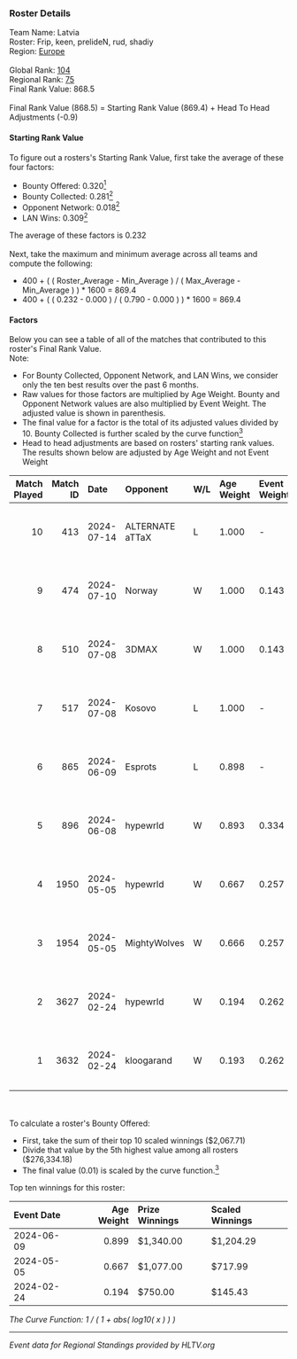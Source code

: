 ### Roster Details<br />
Team Name: Latvia<br />
Roster: Frip, keen, prelideN, rud, shadiy<br />
Region: [Europe]( ../standings_europe.md)<br />
<br />
Global Rank: [104](../standings_global.md)<br />
Regional Rank: [75]( ../standings_europe.md)<br />
Final Rank Value:  868.5<br />
<br />
Final Rank Value (868.5) = Starting Rank Value (869.4) + Head To Head Adjustments (-0.9)<br />

#### Starting Rank Value<br />
To figure out a rosters's Starting Rank Value, first take the average of these four factors:<br />
- Bounty Offered: 0.320[<sup>1</sup>](#table2)
- Bounty Collected: 0.281[<sup>2</sup>](#table1)
- Opponent Network: 0.018[<sup>2</sup>](#table1)
- LAN Wins: 0.309[<sup>2</sup>](#table1)

The average of these factors is 0.232<br />
<br />
Next, take the maximum and minimum average across all teams and compute the following:<br />
- 400 + ( ( Roster_Average - Min_Average ) / ( Max_Average - Min_Average ) ) * 1600 = 869.4
- 400 + ( ( 0.232 - 0.000 ) / ( 0.790 - 0.000 ) ) * 1600 = 869.4


#### Factors<br />
Below you can see a table of all of the matches that contributed to this roster's Final Rank Value.<br />
Note:<br />

- For Bounty Collected, Opponent Network, and LAN Wins, we consider only the ten best results over the past 6 months.
- Raw values for those factors are multiplied by Age Weight. Bounty and Opponent Network values are also multiplied by Event Weight. The adjusted value is shown in parenthesis.
- The final value for a factor is the total of its adjusted values divided by 10. Bounty Collected is further scaled by the curve function[<sup>3</sup>](#curveFunction)
- Head to head adjustments are based on rosters' starting rank values. The results shown below are adjusted by Age Weight and not Event Weight
<span id="table1"></span><br />


| Match Played | Match ID | Date       | Opponent        | W/L | Age Weight | Event Weight | Bounty Collected | Opponent Network | LAN Wins  | H2H Adj. | Roster                               |
| -: | -: | :- | :- | :- | :- | :- | :- | :- | :- | -: | :- |
|           10 |      413 | 2024-07-14 | ALTERNATE aTTaX | L   | 1.000      | -            | -                | -                | -         |   -15.58 | Frip, keen, prelideN, rud, shadiy    |
|            9 |      474 | 2024-07-10 | Norway          | W   | 1.000      | 0.143        | 0.008 (0.001)    | 0.116 (0.017)    | 0 (0.000) |     8.11 | Frip, keen, prelideN, rud, shadiy    |
|            8 |      510 | 2024-07-08 | 3DMAX           | W   | 1.000      | 0.143        | 0.175 (0.025)    | 1.000 (0.143)    | 0 (0.000) |    27.18 | Frip, keen, prelideN, rud, shadiy    |
|            7 |      517 | 2024-07-08 | Kosovo          | L   | 1.000      | -            | -                | -                | -         |   -16.49 | Frip, keen, prelideN, rud, shadiy    |
|            6 |      865 | 2024-06-09 | Esprots         | L   | 0.898      | -            | -                | -                | -         |   -19.68 | Frip, keen, prelideN, raw, shadiy    |
|            5 |      896 | 2024-06-08 | hypewrld        | W   | 0.893      | 0.334        | 0.003 (0.001)    | 0.035 (0.010)    | 1 (0.893) |     6.65 | Frip, keen, prelideN, raw, shadiy    |
|            4 |     1950 | 2024-05-05 | hypewrld        | W   | 0.667      | 0.257        | 0.003 (0.001)    | 0.035 (0.006)    | 1 (0.667) |     5.24 | flairr, Frip, Mairel, rud, shadiy    |
|            3 |     1954 | 2024-05-05 | MightyWolves    | W   | 0.666      | 0.257        | 0.000 (0.000)    | 0.000 (0.000)    | 1 (0.666) |     1.39 | flairr, Frip, Mairel, rud, shadiy    |
|            2 |     3627 | 2024-02-24 | hypewrld        | W   | 0.194      | 0.262        | 0.003 (0.000)    | 0.035 (0.002)    | 1 (0.194) |     1.55 | EIZA, keen, prelideN, shadiy, shield |
|            1 |     3632 | 2024-02-24 | kloogarand      | W   | 0.193      | 0.262        | 0.000 (0.000)    | 0.000 (0.000)    | 1 (0.193) |     0.69 | EIZA, keen, prelideN, shadiy, shield |

<br />
<span id="table2"></span><br />
To calculate a roster's Bounty Offered:<br />

- First, take the sum of their top 10 scaled winnings ($2,067.71)
- Divide that value by the 5th highest value among all rosters ($276,334.18)
- The final value (0.01) is scaled by the curve function.[<sup>3</sup>](#curveFunction)

Top ten winnings for this roster:<br />

| Event Date | Age Weight | Prize Winnings | Scaled Winnings |
| :- | -: | :- | :- |
| 2024-06-09 |      0.899 | $1,340.00      | $1,204.29       |
| 2024-05-05 |      0.667 | $1,077.00      | $717.99         |
| 2024-02-24 |      0.194 | $750.00        | $145.43         |


<span id="curveFunction"></span>_The Curve Function: 1 / ( 1 + abs( log10( x ) ) )_<br />

---
_Event data for Regional Standings provided by HLTV.org_<br />
